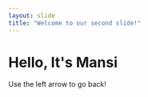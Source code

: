 ```yaml
---
layout: slide
title: "Welcome to our second slide!"
---
```

<h1>Hello, It's Mansi </h1>
Use the left arrow to go back!

